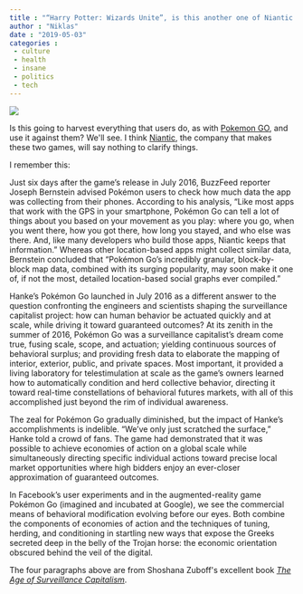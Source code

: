 ```yaml
---
title : "“Harry Potter: Wizards Unite”, is this another one of Niantic’s surveillance-capitalism systems, like “Pokémon Go”? You bet."
author : "Niklas"
date : "2019-05-03"
categories : 
 - culture
 - health
 - insane
 - politics
 - tech
---
```


![](https://niklasblog.com/wp-content/Screenshot-2019-05-03-at-13.29.02.jpg)

Is this going to harvest everything that users do, as with [Pokemon GO](https://www.producthunt.com/posts/pokemon-go-7), and use it against them? We'll see. I think [Niantic](https://en.wikipedia.org/wiki/Niantic_(company)), the company that makes these two games, will say nothing to clarify things.

I remember this:

Just six days after the game’s release in July 2016, BuzzFeed reporter Joseph Bernstein advised Pokémon users to check how much data the app was collecting from their phones. According to his analysis, “Like most apps that work with the GPS in your smartphone, Pokémon Go can tell a lot of things about you based on your movement as you play: where you go, when you went there, how you got there, how long you stayed, and who else was there. And, like many developers who build those apps, Niantic keeps that information.” Whereas other location-based apps might collect similar data, Bernstein concluded that “Pokémon Go’s incredibly granular, block-by-block map data, combined with its surging popularity, may soon make it one of, if not the most, detailed location-based social graphs ever compiled.”

Hanke’s Pokémon Go launched in July 2016 as a different answer to the question confronting the engineers and scientists shaping the surveillance capitalist project: how can human behavior be actuated quickly and at scale, while driving it toward guaranteed outcomes? At its zenith in the summer of 2016, Pokémon Go was a surveillance capitalist’s dream come true, fusing scale, scope, and actuation; yielding continuous sources of behavioral surplus; and providing fresh data to elaborate the mapping of interior, exterior, public, and private spaces. Most important, it provided a living laboratory for telestimulation at scale as the game’s owners learned how to automatically condition and herd collective behavior, directing it toward real-time constellations of behavioral futures markets, with all of this accomplished just beyond the rim of individual awareness.

The zeal for Pokémon Go gradually diminished, but the impact of Hanke’s accomplishments is indelible. “We’ve only just scratched the surface,” Hanke told a crowd of fans. The game had demonstrated that it was possible to achieve economies of action on a global scale while simultaneously directing specific individual actions toward precise local market opportunities where high bidders enjoy an ever-closer approximation of guaranteed outcomes.

In Facebook’s user experiments and in the augmented-reality game Pokémon Go (imagined and incubated at Google), we see the commercial means of behavioral modification evolving before our eyes. Both combine the components of economies of action and the techniques of tuning, herding, and conditioning in startling new ways that expose the Greeks secreted deep in the belly of the Trojan horse: the economic orientation obscured behind the veil of the digital.

The four paragraphs above are from Shoshana Zuboff's excellent book _[The Age of Surveillance Capitalism](https://www.shoshanazuboff.com/new/the-age-of-surveillance-capitalism-comments-and-reviews/)_.
